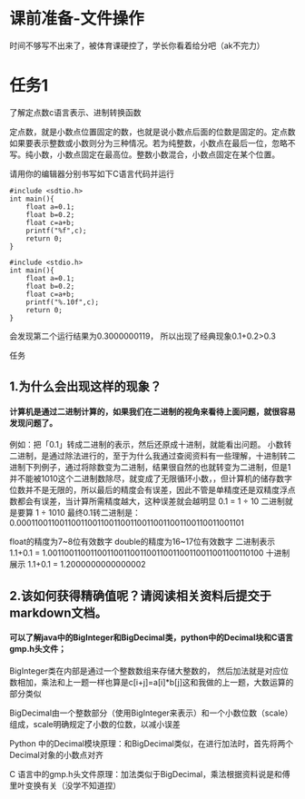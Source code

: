 # 课前准备-文件操作
时间不够写不出来了，被体育课硬控了，学长你看着给分吧（ak不完力）
# 任务1
了解定点数c语言表示、进制转换函数

定点数，就是小数点位置固定的数，也就是说小数点后面的位数是固定的。定点数如果要表示整数或小数则分为三种情况。若为纯整数，小数点在最后一位，忽略不写。纯小数，小数点固定在最高位。整数小数混合，小数点固定在某个位置。

请用你的编辑器分别书写如下C语言代码并运行
```
#include <sdtio.h>
int main(){
    float a=0.1;
    float b=0.2;
    float c=a+b;
    printf("%f",c);
    return 0;
}
```
```
#include <stdio.h>
int main(){
    float a=0.1;
    float b=0.2;
    float c=a+b;
    printf("%.10f",c);
    return 0;
}
```
会发现第二个运行结果为0.3000000119， 所以出现了经典现象0.1+0.2>0.3

任务

## 1.为什么会出现这样的现象？
#### 计算机是通过二进制计算的，如果我们在二进制的视角来看待上面问题，就很容易发现问题了。
例如：把「0.1」转成二进制的表示，然后还原成十进制，就能看出问题。
小数转二进制，是通过除法进行的，至于为什么我通过查阅资料有一些理解，十进制转二进制下列例子，通过将除数变为二进制，结果很自然的也就转变为二进制，但是1并不能被1010这个二进制数除尽，就变成了无限循环小数，，但计算机的储存数字位数并不是无限的，所以最后的精度会有误差，因此不管是单精度还是双精度浮点数都会有误差，当计算所需精度越大，这种误差就会越明显
0.1 = 1 ÷ 10
二进制就是要算
1 ÷ 1010
最终0.1转二进制是：
0.0001100110011001100110011001100110011001100110011001101

float的精度为7~8位有效数字
double的精度为16~17位有效数字
二进制表示
1.1+0.1 = 1.0011001100110011001100110011001100110011001100110100
十进制展示
1.1+0.1 = 1.2000000000000002
## 2.该如何获得精确值呢？请阅读相关资料后提交于markdown文档。
#### 可以了解java中的BigInteger和BigDecimal类，python中的Decimal块和C语言gmp.h头文件；
BigInteger类在内部是通过一个整数数组来存储大整数的，
然后加法就是对应位数相加，乘法和上一题一样也算是c[i+j]=a[i]*b[j]这和我做的上一题，大数运算的部分类似

BigDecimal由一个整数部分（使用BigInteger来表示）和一个小数位数（scale）组成，scale明确规定了小数的位数，以减小误差

Python 中的Decimal模块原理：和BigDecimal类似，在进行加法时，首先将两个Decimal对象的小数点对齐

C 语言中的gmp.h头文件原理：加法类似于BigDecimal，乘法根据资料说是和傅里叶变换有关（没学不知道捏）